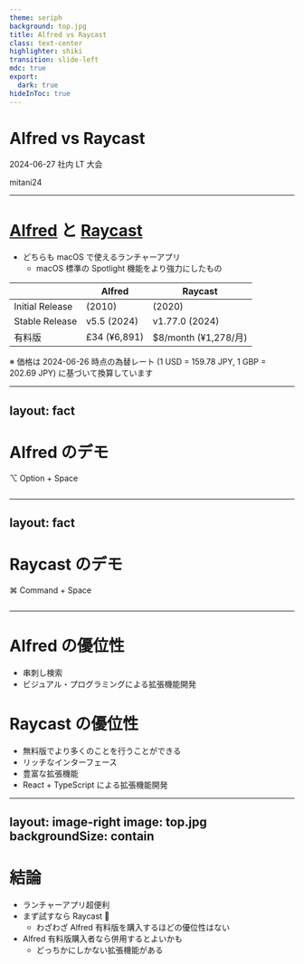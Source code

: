 ```yaml
---
theme: seriph
background: top.jpg
title: Alfred vs Raycast
class: text-center
highlighter: shiki
transition: slide-left
mdc: true
export:
  dark: true
hideInToc: true
---
```


# Alfred vs Raycast

2024-06-27 社内 LT 大会

<p class="absolute bottom-10 right-10 font-700">
  mitani24
</p>

---

# [Alfred](https://www.alfredapp.com/) と [Raycast](https://www.raycast.com/)

- どちらも macOS で使えるランチャーアプリ
  - macOS 標準の Spotlight 機能をより強力にしたもの

|   | Alfred | Raycast |
|---| ------ | ------- |
| Initial Release | (2010) | (2020) |
| Stable Release | v5.5 (2024) | v1.77.0 (2024) |
| 有料版 | £34 (¥6,891) | $8/month (¥1,278/月) |

<div class="mt-4 text-right text-xs text-gray">
※ 価格は 2024-06-26 時点の為替レート (1 USD = 159.78 JPY, 1 GBP = 202.69 JPY) に基づいて換算しています
</div>

---
layout: fact
---

# Alfred のデモ

⌥ Option + Space

<div class="flex justify-center">
<div class="w-sm text-left">

```txt {monaco}

```

</div>
</div>

<!--
- 検索
  - アプリ (e.g. Notion)
  - ファイル (e.g. Download)
  - ブックマーク (e.g. Cateras)
  - ウェブ検索 (e.g. 新宿のうどん屋)
- OS の操作 (e.g. sleep, restart)
- 計算機
- Workflow
  - ChatGPT
  - apb
-->

---
layout: fact
---

# Raycast のデモ

⌘ Command + Space

<div class="flex justify-center">
<div class="w-sm text-left">

```txt {monaco}

```

</div>
</div>

<!-- 
- 検索
  - アプリ (e.g. Notion)
  - ファイル (e.g. Search File => Download)
  - ブックマーク (e.g. Search Browser Bookmarks => Cateras)
  - ウェブ検索 (e.g. Search Google => 新宿のうどん屋)
- OS の操作 (e.g. sleep, restart)
- 計算機
  - sqrt, abs
  - 単位変換 (e.g. $10, 10rem, 10inch)
- Extension
  - ChatGPT
  - Philips Hue
  - Unsplash
-->

---

# Alfred の優位性

- 串刺し検索
- ビジュアル・プログラミングによる拡張機能開発

<div class="mt-8" />

# Raycast の優位性

- 無料版でより多くのことを行うことができる
- リッチなインターフェース
- 豊富な拡張機能
- React + TypeScript による拡張機能開発

---
layout: image-right
image: top.jpg
backgroundSize: contain
---

# 結論

- ランチャーアプリ超便利
- まず試すなら Raycast 👑
  - わざわざ Alfred 有料版を購入するほどの優位性はない
- Alfred 有料版購入者なら併用するとよいかも
  - どっちかにしかない拡張機能がある
